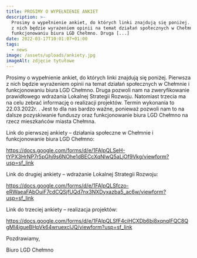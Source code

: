 ```yaml
---
title: PROSIMY O WYPEŁNIENIE ANKIET
description: >-
  Prosimy o wypełnienie ankiet, do których linki znajdują się poniżej. Pierwsza
  z nich będzie wyrażeniem opinii na temat działań społecznych w Chełmnie i
  funkcjonowaniu biura LGD Chełmno. Druga [...]
date: 2022-03-17T10:01:07+01:00
tags:
  - news
image: /assets/uploads/ankiety.jpg
imageAlt: zdjęcie tytułowe
---
```

Prosimy o wypełnienie ankiet, do których linki znajdują się poniżej. Pierwsza z nich będzie wyrażeniem opinii na temat działań społecznych w Chełmnie i funkcjonowaniu biura LGD Chełmno. Druga pozwoli nam na zweryfikowanie prawidłowego wdrażania Lokalnej Strategii Rozwoju. Natomiast trzecia ma na celu zebrać informację o realizacji projektów. Termin wykonania to 22.03.2022r. . Jest to dla nas bardzo ważne, ponieważ pozwoli nam to na dalsze pozyskiwanie funduszy oraz funkcjonowanie biura LGD Chełmno na rzecz mieszkańców miasta Chełmna.



Link do pierwszej ankiety – działania społeczne w Chełmnie i funkcjonowanie biura LGD Chełmno:



https://docs.google.com/forms/d/e/1FAIpQLSeH-tYPX3HrNP7r5pGhj9s6NOhe1dBECcXqNlwQ5aLjOf9Vkg/viewform?usp=sf_link



Link do drugiej ankiety – wdrażanie Lokalnej Strategii Rozwoju:



https://docs.google.com/forms/d/e/1FAIpQLSfczo-eRWaeaFAbOuiF7cdCQSjfUQd7nx3NXDyxazba5_ac6w/viewform?usp=sf_link



Link do trzeciej ankiety – realizacja projektów:



https://docs.google.com/forms/d/e/1FAIpQLSfF4ciHCXDb6bj8xqnqIFQC8QgMl4igueBHpVk64wruexcIJQ/viewform?usp=sf_link



Pozdrawiamy,



Biuro LGD Chełmno
